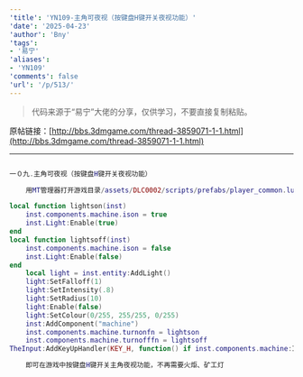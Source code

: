 ```yaml
---
'title': 'YN109-主角可夜视（按键盘H键开关夜视功能）'
'date': '2025-04-23'
'author': 'Bny'
'tags':
- '易宁'
'aliases':
- 'YN109'
'comments': false
'url': '/p/513/'
---
```


> 代码来源于“易宁”大佬的分享，仅供学习，不要直接复制粘贴。

原帖链接：[http://bbs.3dmgame.com/thread-3859071-1-1.html](http://bbs.3dmgame.com/thread-3859071-1-1.html)

---

```lua  

一０九.主角可夜视（按键盘H键开关夜视功能）

	用MT管理器打开游戏目录/assets/DLC0002/scripts/prefabs/player_common.lua文件，在inst:AddComponent("playeractionpicker")的下一行插入以下内容：

local function lightson(inst)
	inst.components.machine.ison = true
	inst.Light:Enable(true)
end
local function lightsoff(inst)
	inst.components.machine.ison = false
	inst.Light:Enable(false)
end
	local light = inst.entity:AddLight()
	light:SetFalloff(1)
	light:SetIntensity(.8)
	light:SetRadius(10)
	light:Enable(false)
	light:SetColour(0/255, 255/255, 0/255)
	inst:AddComponent("machine")
	inst.components.machine.turnonfn = lightson
	inst.components.machine.turnofffn = lightsoff
TheInput:AddKeyUpHandler(KEY_H, function() if inst.components.machine:IsOn() then inst.components.machine:TurnOff() else inst.components.machine:TurnOn() end end )

	即可在游戏中按键盘H键开关主角夜视功能，不再需要火炬、矿工灯

```  

